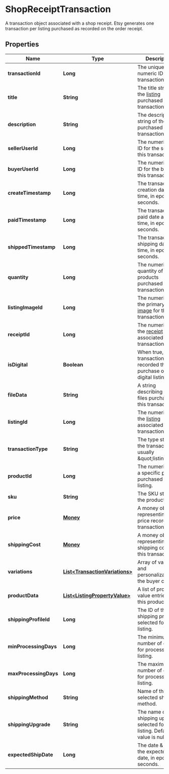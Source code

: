 

# ShopReceiptTransaction

A transaction object associated with a shop receipt. Etsy generates one transaction per listing purchased as recorded on the order receipt.

## Properties

Name | Type | Description | Notes
------------ | ------------- | ------------- | -------------
**transactionId** | **Long** | The unique numeric ID for a transaction. | 
**title** | **String** | The title string of the [listing](/documentation/reference#tag/ShopListing) purchased in this transaction. | 
**description** | **String** | The description string of the [listing](/documentation/reference#tag/ShopListing) purchased in this transaction. | 
**sellerUserId** | **Long** | The numeric user ID for the seller in this transaction. | 
**buyerUserId** | **Long** | The numeric user ID for the buyer in this transaction. | 
**createTimestamp** | **Long** | The transaction\\&#39;s creation date and time, in epoch seconds. | 
**paidTimestamp** | **Long** | The transaction\\&#39;s paid date and time, in epoch seconds. | 
**shippedTimestamp** | **Long** | The transaction\\&#39;s shipping date and time, in epoch seconds. | 
**quantity** | **Long** | The numeric quantity of products purchased in this transaction. | 
**listingImageId** | **Long** | The numeric ID of the primary [listing image](/documentation/reference#tag/ShopListing-Image) for this transaction. | 
**receiptId** | **Long** | The numeric ID for the [receipt](/documentation/reference#tag/Shop-Receipt) associated to this transaction. | 
**isDigital** | **Boolean** | When true, the transaction recorded the purchase of a digital listing. | 
**fileData** | **String** | A string describing the files purchased in this transaction. | 
**listingId** | **Long** | The numeric ID for the [listing](/documentation/reference#tag/ShopListing) associated to this transaction. | 
**transactionType** | **String** | The type string for the transaction, usually \&quot;listing\&quot; | 
**productId** | **Long** | The numeric ID for a specific [product](/documentation/reference#tag/ShopListing-Product) purchased from a listing. | 
**sku** | **String** | The SKU string for the product | 
**price** | [**Money**](Money.md) | A money object representing the price recorded the transaction. | 
**shippingCost** | [**Money**](Money.md) | A money object representing the shipping cost for this transaction. | 
**variations** | [**List&lt;TransactionVariations&gt;**](TransactionVariations.md) | Array of variations and personalizations the buyer chose. | 
**productData** | [**List&lt;ListingPropertyValue&gt;**](ListingPropertyValue.md) | A list of property value entries for this product. | 
**shippingProfileId** | **Long** | The ID of the shipping profile selected for this listing. | 
**minProcessingDays** | **Long** | The minimum number of days for processing the listing. | 
**maxProcessingDays** | **Long** | The maximum number of days for processing the listing. | 
**shippingMethod** | **String** | Name of the selected shipping method. | 
**shippingUpgrade** | **String** | The name of the shipping upgrade selected for this listing. Default value is null. | 
**expectedShipDate** | **Long** | The date &amp; time of the expected ship date, in epoch seconds. | 



